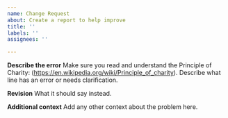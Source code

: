 ```yaml
---
name: Change Request
about: Create a report to help improve
title: ''
labels: ''
assignees: ''

---
```


**Describe the error**
Make sure you read and understand the Principle of Charity: (https://en.wikipedia.org/wiki/Principle_of_charity).
Describe what line has an error or needs clarification. 

**Revision**
What it should say instead.

**Additional context**
Add any other context about the problem here.

